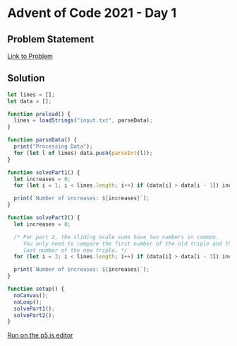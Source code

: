 # Advent of Code 2021 - Day 1

## Problem Statement
[Link to Problem](https://adventofcode.com/2021/day/1)



## Solution

```js
let lines = [];
let data = [];

function preload() {
  lines = loadStrings("input.txt", parseData);
}

function parseData() {
  print("Processing Data");
  for (let l of lines) data.push(parseInt(l));
}

function solvePart1() {
  let increases = 0;
  for (let i = 1; i < lines.length; i++) if (data[i] > data[i - 1]) increases++;

  print(`Number of increases: ${increases}`);
}

function solvePart2() {
  let increases = 0;

  /* For part 2, the sliding scale sums have two numbers in common.
     You only need to compare the first number of the old triple and the
     last number of the new triple. */
  for (let i = 3; i < lines.length; i++) if (data[i] > data[i - 3]) increases++;

  print(`Number of increases: ${increases}`);
}

function setup() {
  noCanvas();
  noLoop();
  solvePart1();
  solvePart2();
}
```

[Run on the p5.js editor](https://editor.p5js.org/Prof-Sears/sketches/WYXgy0Jor)
